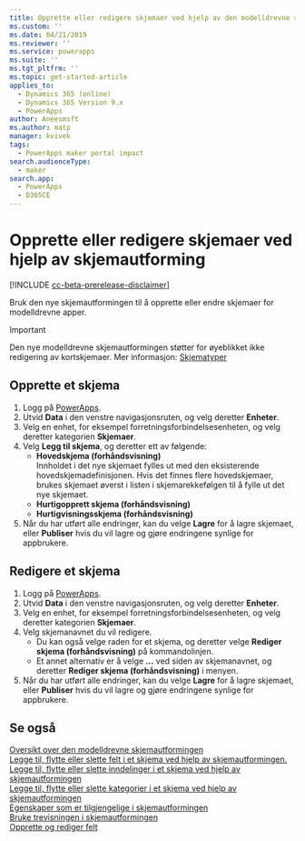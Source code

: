 ```yaml
---
title: Opprette eller redigere skjemaer ved hjelp av den modelldrevne skjemautformingen | MicrosoftDocs
ms.custom: ''
ms.date: 04/21/2019
ms.reviewer: ''
ms.service: powerapps
ms.suite: ''
ms.tgt_pltfrm: ''
ms.topic: get-started-article
applies_to:
  - Dynamics 365 (online)
  - Dynamics 365 Version 9.x
  - PowerApps
author: Aneesmsft
ms.author: matp
manager: kvivek
tags:
  - PowerApps maker portal impact
search.audienceType:
  - maker
search.app:
  - PowerApps
  - D365CE
---
```


# <a name="create-or-edit-forms-using-the-form-designer"></a>Opprette eller redigere skjemaer ved hjelp av skjemautforming 
[!INCLUDE [cc-beta-prerelease-disclaimer](../../includes/cc-beta-prerelease-disclaimer.md)]

Bruk den nye skjemautformingen til å opprette eller endre skjemaer for modelldrevne apper. 

> [!IMPORTANT]
> Den nye modelldrevne skjemautformingen støtter for øyeblikket ikke redigering av kortskjemaer. Mer informasjon: [Skjematyper](types-forms.md)

## <a name="create-a-form"></a>Opprette et skjema 
1. Logg på [PowerApps](https://web.powerapps.com/?utm_source=padocs&utm_medium=linkinadoc&utm_campaign=referralsfromdoc). 
2. Utvid **Data** i den venstre navigasjonsruten, og velg deretter **Enheter**. 
3. Velg en enhet, for eksempel forretningsforbindelsesenheten, og velg deretter kategorien **Skjemaer**. 
4. Velg **Legg til skjema**, og deretter ett av følgende:
    - **Hovedskjema (forhåndsvisning)**  
    Innholdet i det nye skjemaet fylles ut med den eksisterende hovedskjemadefinisjonen. Hvis det finnes flere hovedskjemaer, brukes skjemaet øverst i listen i skjemarekkefølgen til å fylle ut det nye skjemaet. 
    - **Hurtigopprett skjema (forhåndsvisning)**
    - **Hurtigvisningsskjema (forhåndsvisning)**
5. Når du har utført alle endringer, kan du velge **Lagre** for å lagre skjemaet, eller **Publiser** hvis du vil lagre og gjøre endringene synlige for appbrukere.  

## <a name="edit-a-form"></a>Redigere et skjema 
1. Logg på [PowerApps](https://web.powerapps.com/?utm_source=padocs&utm_medium=linkinadoc&utm_campaign=referralsfromdoc). 
2. Utvid **Data** i den venstre navigasjonsruten, og velg deretter **Enheter**. 
3. Velg en enhet, for eksempel forretningsforbindelsesenheten, og velg deretter kategorien **Skjemaer**.
4. Velg skjemanavnet du vil redigere.  
    - Du kan også velge raden for et skjema, og deretter velge **Rediger skjema (forhåndsvisning)** på kommandolinjen.
    - Et annet alternativ er å velge **...** ved siden av skjemanavnet, og deretter **Rediger skjema (forhåndsvisning)** i menyen. 
5. Når du har utført alle endringer, kan du velge **Lagre** for å lagre skjemaet, eller **Publiser** hvis du vil lagre og gjøre endringene synlige for appbrukere. 

## <a name="see-also"></a>Se også
[Oversikt over den modelldrevne skjemautformingen](form-designer-overview.md)  
[Legge til, flytte eller slette felt i et skjema ved hjelp av skjemautformingen.](add-move-or-delete-fields-on-form.md)  
[Legge til, flytte eller slette inndelinger i et skjema ved hjelp av skjemautformingen](add-move-or-delete-sections-on-form.md)  
[Legge til, flytte eller slette kategorier i et skjema ved hjelp av skjemautformingen](add-move-or-delete-tabs-on-form.md)  
[Egenskaper som er tilgjengelige i skjemautformingen](form-designer-properties.md)  
[Bruke trevisningen i skjemautformingen](using-tree-view-on-form.md)  
[Opprette og rediger felt](../common-data-service/create-edit-field-portal.md)

